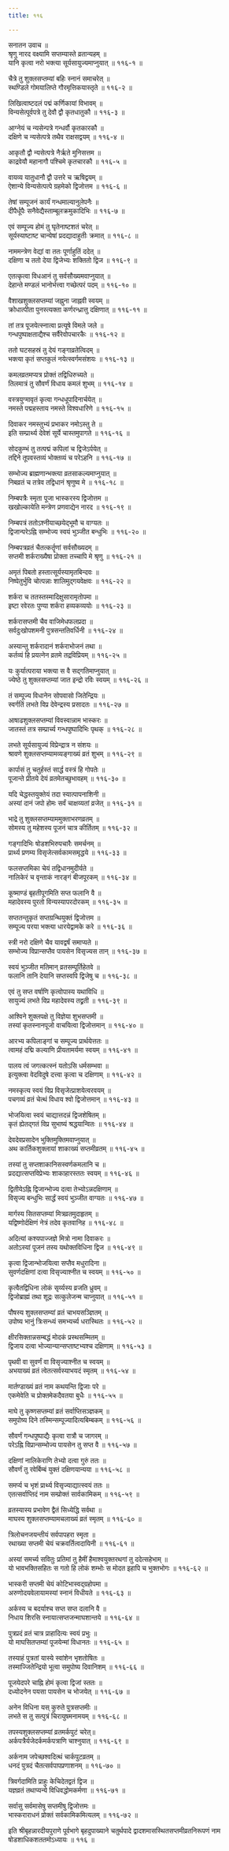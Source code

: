 ```yaml
---
title: ११६

---
```

सनातन उवाच ॥  
श्रृणु नारद वक्ष्यामि सप्तम्यास्ते व्रतान्यहम् ॥  
यानि कृत्वा नरो भक्त्या सूर्यसायुज्यमाप्नुयात् ॥ ११६-१ ॥  
  
चैत्रे तु शुक्लसप्तम्यां बहिः स्नानं समाचरेत् ॥  
स्थण्डिले गोमयालिप्ते गौरमृत्तिकयास्तृते ॥ ११६-२ ॥  
  
लिखित्वाष्टदलं पद्मं कर्णिकायां विभावम् ॥  
विन्यसेत्पूर्वपत्रे तु देवौ द्वौ कृतधातुकौ ॥ ११६-३ ॥  
  
आग्नेयं च न्यसेन्पत्रे गन्धर्वौ कृतकारकौ ॥  
दक्षिणे च न्यसेत्पत्रे तथैव राक्षसद्वयम् ॥ ११६-४ ॥  
  
आकृतौ द्वौ न्यसेत्पत्रे नैर्ऋते मुनिसत्तम ॥  
काद्रवेयौ महानागौ पश्चिमे कृतचारकौ ॥ ११६-५ ॥  
  
वायव्य यातुधानौ द्वौ उत्तरे च ऋषिद्वयम् ॥  
ऐशान्ये विन्यसेत्पत्पे ग्रहमेको द्विजोत्तम ॥ ११६-६ ॥  
  
तेषां सम्पूजनं कार्यं गन्धमाल्यानुलेपनैः ॥  
दीपैर्धूपैः सनैवेद्यैस्ताम्बूलक्रमुकादिभिः ॥ ११६-७ ॥  
  
एवं सम्पूज्य होमं तु घृतेनाष्टशतं चरेत् ॥  
सूर्यस्याष्टाष्ट चान्येषां प्रदद्यादाहुतीः क्रमात् ॥ ११६-८ ॥  
  
नाममन्त्रेण वेद्यां वा ततः पूर्णाहुतिं ददेत् ॥  
दक्षिणा च ततो देया द्विजेभ्यः शक्तितो द्विज ॥ ११६-९ ॥  
  
एतत्कृत्वा विधआनं तु सर्वसौख्यमवाप्नुयात् ॥  
देहान्ते मण्डलं भानोर्भत्त्वा गच्छेत्परं पदम् ॥ ११६-१० ॥  
  
वैशाखशुक्लसप्तम्यां जह्नुना जाह्नवी स्वयम् ॥  
क्रोधात्पीता पुनस्त्यक्ता कर्णरन्ध्रात्तु दक्षिणात् ॥ ११६-११ ॥  
  
तां तत्र पूजयेत्स्नात्वा प्रत्यूषे विमले जले ॥  
गन्धपुष्पाक्षताद्यैश्च सर्वैरेवोपचारकैः ॥ ११६-१२ ॥  
  
ततो घटसहस्रं तु देयं गङ्गाव्रतेत्विदम् ॥  
भक्त्या कृतं सप्तकुलं नयेत्स्वर्गमसंशयः ॥ ११६-१३ ॥  
  
कमलव्रतमप्यत्र प्रोक्तं तद्विधिरुच्यते ॥  
तिलमात्रं तु सौवर्णं विधाय कमलं शुभम् ॥ ११६-१४ ॥  
  
वस्त्रयुग्मावृतं कृत्वा गन्धधूपादिनार्चयेत् ॥  
नमस्ते पद्महस्ताय नमस्ते विश्वधारिणे ॥ ११६-१५ ॥  
  
दिवाकर नमस्तुभ्यं प्रभाकर नमोऽस्तु ते ॥  
इति सम्प्रार्थ्य देवेशं सूर्ये चास्तमुपागते ॥ ११६-१६ ॥  
  
सोदकुम्भं तु तत्पद्मं कपिलां च द्विजेऽर्पयेत् ॥  
तद्दिने तूपवस्तव्यं भोक्तव्यं च परेऽहनि ॥ ११६-१७ ॥  
  
सम्भोज्य ब्राह्मणान्भक्त्या व्रतसाकल्यमाप्नुयात् ॥  
निबव्रतं च तत्रेव तद्विधानं श्रृणुष्व मे ॥ ११६-१८ ॥  
  
निम्बपत्रैः स्मृता पूजा भास्करस्य द्विजोत्तम ॥  
खखोल्कायेति मन्त्रेण प्रणवाद्येन नारद ॥ ११६-१९ ॥  
  
निम्बपत्रं ततोऽश्नीयाच्छयेद्भूमौ च वाग्यतः ॥  
द्विजान्परेऽह्नि सम्भोज्य स्वयं भुञ्जीत बन्धुभिः ॥ ११६-२० ॥  
  
निम्बपत्रव्रतं चैतत्कर्तॄणां सर्वसौख्यदम् ॥  
सप्तमी शर्कराख्यैषा प्रोक्ता तच्चापि मे श्रृणु ॥ ११६-२१ ॥  
  
अमृतं पिबतो हस्तात्सूर्यस्यामृतबिन्दवः ॥  
निष्पेतुर्भुवि चोत्पन्नाः शालिमुद्गयवेक्षवः ॥ ११६-२२ ॥  
  
शर्करा च ततस्तस्मादिक्षुसारामृतोपमा ॥  
इष्टा रवेरतः पुण्या शर्करा हव्यकव्ययोः ॥ ११६-२३ ॥  
  
शर्करासप्तमी चैव वाजिमेधफलप्रदा ॥  
सर्वदुःखोपशमनी पुत्रसन्ततिवर्धिनी ॥ ११६-२४ ॥  
  
अस्यान्तु शर्करादानं शर्कराभोजनं तथा ॥  
कर्तव्यं हि प्रयत्नेन व्रतमे तद्रविप्रियम् ॥ ११६-२५ ॥  
  
यः कुर्यात्पराया भक्त्या स वै सद्गतिमाप्नुयात् ॥  
ज्येष्ठे तु शुक्लसप्तम्यां जात इन्द्रो रविः स्वयम् ॥ ११६-२६ ॥  
  
तं सम्पूज्य विधानेन सोपवासो जितेन्द्रियः ॥  
स्वर्गतिं लभते विप्र देवेन्द्रस्य प्रसादतः ॥ ११६-२७ ॥  
  
आषाढशुक्लसप्तम्यां विवस्वान्नाम भास्करः ॥  
जातस्तं तत्र सम्प्रार्च्य गन्धपुष्पादिभिः पृथक् ॥ ११६-२८ ॥  
  
लभते सूर्यसायुज्यं विप्रेन्द्रात्र न संशयः ॥  
श्रावणे शुक्लसप्तम्यामव्यङ्गाख्यं व्रतं शुभम् ॥ ११६-२९ ॥  
  
कार्पासं तु चतुर्हस्तं सार्द्ध वस्त्रं हि गोपतेः ॥  
पूजान्ते प्रीतये देयं व्रतमेतच्छुभावहम् ॥ ११६-३० ॥  
  
यदि चेद्धस्तयुक्तेयं तदा स्यात्पापनाशिनी ॥  
अस्यां दानं जपो होमः सर्वं चाक्षय्यतां व्रजेत् ॥ ११६-३१ ॥  
  
भाद्रे तु शुक्लसप्तम्याममुक्ताभरणव्रतम् ॥  
सोमस्य तु महेशस्य पूजनं चात्र कीर्तितम् ॥ ११६-३२ ॥  
  
गङ्गादिभिः षोडशभिरुपचारैः समर्चनम् ॥  
प्रार्थ्य प्रणम्य विसृजेत्सर्वकामसमृद्धये ॥ ११६-३३ ॥  
  
फलसप्तमिका चेयं तद्विधानमुदीर्यते ॥  
नालिकेरं च वृन्ताकं नारङ्गं बीजपूरकम् ॥ ११६-३४ ॥  
  
कूष्माण्डं बृहतीपूगमिति सप्त फलानि वै ॥  
महादेवस्य पुरतो विन्यस्यापरदोरकम् ॥ ११६-३५ ॥  
  
सप्ततन्तुकृतं सप्तग्रन्थियुक्तं द्विजोत्तम ॥  
सम्पूज्य परया भक्त्या धारयेद्वामके करे ॥ ११६-३६ ॥  
  
स्त्री नरो दक्षिणे चैव यावद्वर्षं समाप्यते ॥  
सम्भोज्य विप्रान्सप्तैव पायसेन विसृज्यस तान् ॥ ११६-३७ ॥  
  
स्वयं भुञ्जीत मतिमान् व्रतसम्पूर्तिहेतवे ॥  
फलानि तानि देयानि सप्तस्वपि द्विजेषु च ॥ ११६-३८ ॥  
  
एवं तु सप्त वर्षाणि कृत्वोपास्य यथाविधि ॥  
सायुज्यं लभते विप्र महादेवस्य तद्व्रती ॥ ११६-३९ ॥  
  
आश्विने शुक्लपक्षे तु विज्ञेया शुभसप्तमी ॥  
तस्यां कृतस्नानपूजो वाचयित्वा द्विजोत्तमान् ॥ ११६-४० ॥  
  
आरभ्य कपिलाङ्गां च सम्पूज्य प्रार्थयेत्ततः ॥  
त्वामहं दद्मि कल्याणि प्रीयतामर्यमा स्वयम् ॥ ११६-४१ ॥  
  
पालय त्वं जगत्कत्स्नं यतोऽसि धर्मसम्भवा ॥  
इत्युक्त्वा वेदविदुषे दत्त्वा कृत्वा च दक्षिणाम् ॥ ११६-४२ ॥  
  
नमस्कृत्य स्वयं विप्र विसृजेत्प्राशयेत्वरवयम् ॥  
पचगव्यं व्रतं चेत्थं विधाय श्वो द्विजोत्तमान् ॥ ११६-४३ ॥  
  
भोजयित्वा स्वयं चाद्यात्तदन्नं द्विजशेषितम् ॥  
कृतं ह्येतद्गतं विप्र सुभाष्यं श्रद्धयान्वितः ॥ ११६-४४ ॥  
  
देवदेवप्रसादेन भुक्तिमुक्तिमवाप्नुयात् ॥  
अथ कार्तिकशुक्लायां शाकाख्यं सप्तमीव्रतम् ॥ ११६-४५ ॥  
  
तस्यां तु सप्तशाकानिसस्वर्णकमलानि च ॥  
प्रदद्यात्सप्तविप्रेभ्यः शाकाहारस्ततः स्वयम् ॥ ११६-४६ ॥  
  
द्वितीयेऽह्नि द्विजान्भोज्य दत्वा तेभ्योऽन्नदक्षिणाम् ॥  
विसृज्य बन्धुभिः सार्द्धं स्वयं भुञ्जीत वाग्यतः ॥ ११६-४७ ॥  
  
मार्गस्य सितसप्तम्यां मित्रव्रतमुदाहृतम् ॥  
यद्विष्णोर्दक्षिणं नेत्रं तदेव कृतवानिह ॥ ११६-४८ ॥  
  
अदित्यां कश्यपाज्जज्ञे मित्रो नामा दिवाकरः ॥  
अतोऽस्यां पूजनं तस्य यथोक्तविधिना द्विज ॥ ११६-४९ ॥  
  
कृत्वा द्विजान्भोजयित्वा सप्तैव मधुरादिना ॥  
सुवर्णदक्षिणां दत्वा विसृज्याश्नीत च स्वयम् ॥ ११६-५० ॥  
  
कृत्वैतद्विधिना लोकं सृर्य्यस्य व्रजति ध्रुवम् ॥  
द्विजोब्राह्मं तथा शूद्रः सत्कुलेजन्म चाप्नुयात् ॥ ११६-५१ ॥  
  
पौषस्य शुक्लसप्तम्यां व्रतं चाभयसञ्ज्ञितम् ॥  
उपोष्य भानुं त्रिःसन्ध्यं समभ्यर्च्य धरास्थितः ॥ ११६-५२ ॥  
  
क्षीरसिक्तान्नसम्बद्धं मोदकं प्रस्थसम्मितम् ॥  
द्विजाय दत्वा भोज्यान्यान्सप्ताष्टभ्यश्च दक्षिणाम् ॥ ११६-५३ ॥  
  
पृथवी वा सुवर्णं वा विसृज्याश्नीत च स्वयम् ॥  
अभयाख्यं व्रतं त्वेतत्सर्वस्याभयदं स्मृतम् ॥ ११६-५४ ॥  
  
मार्तण्डाख्यं व्रतं नाम कथयन्ति द्विजाः परे ॥  
एकमेवेति च प्रोक्तमेकदैवतया बुधैः ॥ ११६-५५ ॥  
  
माघे तु कृष्णसप्तम्यां व्रतं सर्वाप्तिसञ्ज्ञकम् ॥  
समुपोष्य दिने तस्मिन्सम्पूज्यादित्यबिम्बकम् ॥ ११६-५६ ॥  
  
सौवर्णं गन्धपुष्पाद्यैः कृत्वा रात्रौ च जागरम् ॥  
परेऽह्नि विप्रान्सम्भोज्य पायसेन तु सप्त वै ॥ ११६-५७ ॥  
  
दक्षिणां नालिकेराणि तेभ्यो दत्वा गुरुं ततः ॥  
सौवर्णं तु रवेर्बिम्बं युक्तं दक्षिणयान्यया ॥ ११६-५८ ॥  
  
समर्प्य च भृशं प्रार्थ्य विसृज्याद्यात्स्वयं ततः ॥  
एतत्सर्वाप्तिदं नाम सम्प्रोक्तं सार्वकामिकम् ॥ ११६-५९ ॥  
  
व्रतस्यास्य प्रभावेण द्वैतं सिध्येद्धि सर्वथा ॥  
माघस्य शुक्लसप्तम्यामचलाख्यं व्रतं स्मृतम् ॥ ११६-६० ॥  
  
त्रिलोचनजयन्तीयं सर्वपापहरा स्मृता ॥  
रथाख्या सप्तमी चेयं चक्रवर्तित्वदायिनी ॥ ११६-६१ ॥  
  
अस्यां समर्च्य सवितुः प्रतिमां तु हैमीं हैमाश्वयुक्तरथगां तु ददेत्सहेभाम् ॥  
यो भावभक्तिसहितः स गतो हि लोकं शम्भोः स मोदत इहापि च भुक्तभोगः ॥ ११६-६२ ॥  
  
भास्करी सप्तमी चेयं कोटिभास्वद्ग्रहोपमा ॥  
अरुणोदयवेलायामस्यां स्नानं विधीयते ॥ ११६-६३ ॥  
  
अर्कस्य च बदर्याश्च सप्त सप्त दलानि वै ॥  
निधाय शिरसि स्नायात्सप्तजन्माघशान्तये ॥ ११६-६४ ॥  
  
पुत्रप्रदं व्रतं चात्र प्राहादित्यः स्वयं प्रभुः ॥  
यो माघसितप्तम्यां पूजयेन्मां विधानतः ॥ ११६-६५ ॥  
  
तस्याहं पुत्रतां यास्ये स्वांशेन भृशतोषितः ॥  
तस्माज्जितेन्द्रियो भूत्वा समुपोष्य दिवानिशम् ॥ ११६-६६ ॥  
  
पूजयेदपरे चाह्नि होमं कृत्वा द्विजां स्ततः ॥  
दध्योदनेन पयसा पायसेन च भोजयेत् ॥ ११६-६७ ॥  
  
अनेन विधिना यस् कुरुते पुत्रसप्तमीः ॥  
लभते स तु सत्पुत्रं चिरायुषमनामयम् ॥ ११६-६८ ॥  
  
तपस्यशुक्लसप्तम्यां व्रतमर्कपुटं चरेत्॥  
अर्कपत्रैर्यजेदर्कमर्कपत्राणि चाश्नुयात् ॥ ११६-६९ ॥  
  
अर्कनाम जपेच्छश्वदित्थं चार्कपुटव्रतम् ॥  
धनदं पुत्रदं चैतत्सर्वपापप्रणाशनम् ॥ ११६-७० ॥  
  
त्रिवर्गदामिति प्राहुः केचिदेतद्वतं द्विज ॥  
यज्ञव्रतं तथाप्यन्ये विधिवद्धोमकर्मणा ॥ ११६-७१ ॥  
  
सर्वासु सर्वमासेषु सप्तमीषु द्विजोत्तमः ॥  
भास्कराराधनं प्रोक्तं सर्वकामिकमित्यलम् ॥ ११६-७२ ॥  
  
इति श्रीबृहन्नारदीयपुराणे पूर्वभागे बृहदुपाख्याने चतुर्थपादे द्वादशमासस्थितसप्तमीव्रतनिरूपणं नाम षोडशाधिकशततमोऽध्यायः ॥ ११६ ॥